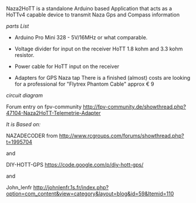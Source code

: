 Naza2HoTT is a standalone Arduino based Application that acts as a HoTTv4 capable device to transmit Naza Gps and Compass information

*parts List*

- Arduino Pro Mini 328 - 5V/16MHz or what comparable.

- Voltage divider for input on the receiver HoTT 1.8 kohm and 3.3 kohm resistor.

- Power cable for HoTT input on the receiver

- Adapters for GPS Naza tap There is a finished (almost) costs are looking for a professional for "Flytrex Phantom Cable" approx € 9

*circuit diagram*

Forum entry on fpv-community http://fpv-community.de/showthread.php?47104-Naza2HoTT-Telemetrie-Adapter

*It is Based on:*

NAZADECODER from http://www.rcgroups.com/forums/showthread.php?t=1995704

and

DIY-HOTT-GPS https://code.google.com/p/diy-hott-gps/

and

John_lenfr http://johnlenfr.1s.fr/index.php?option=com_content&view=category&layout=blog&id=59&Itemid=110 

